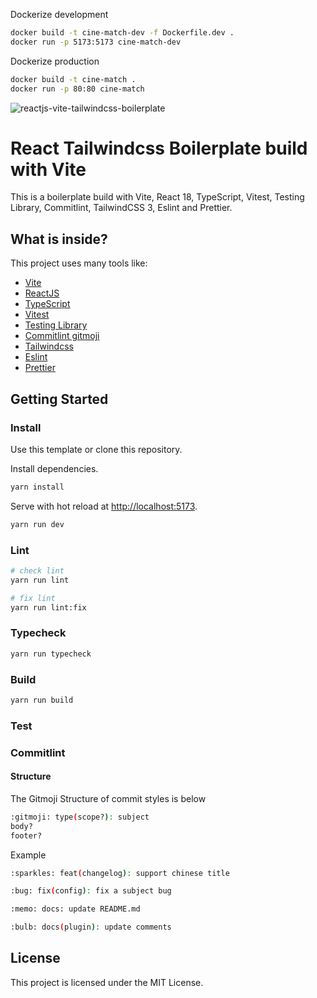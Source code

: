 Dockerize development
```bash
docker build -t cine-match-dev -f Dockerfile.dev .
docker run -p 5173:5173 cine-match-dev
```

Dockerize production
```bash
docker build -t cine-match .
docker run -p 80:80 cine-match
```

![reactjs-vite-tailwindcss-boilerplate](https://user-images.githubusercontent.com/16243531/217138979-b854309c-4742-4275-a705-f9fec5158217.jpg)

# React Tailwindcss Boilerplate build with Vite

This is a boilerplate build with Vite, React 18, TypeScript, Vitest, Testing Library, Commitlint, TailwindCSS 3, Eslint and Prettier.

## What is inside?

This project uses many tools like:

- [Vite](https://vitejs.dev)
- [ReactJS](https://reactjs.org)
- [TypeScript](https://www.typescriptlang.org)
- [Vitest](https://vitest.dev)
- [Testing Library](https://testing-library.com)
- [Commitlint gitmoji](https://www.npmjs.com/package/commitlint-config-gitmoji)
- [Tailwindcss](https://tailwindcss.com)
- [Eslint](https://eslint.org)
- [Prettier](https://prettier.io)

## Getting Started

### Install

Use this template or clone this repository.

Install dependencies.

```bash
yarn install
```

Serve with hot reload at <http://localhost:5173>.

```bash
yarn run dev
```

### Lint

```bash
# check lint
yarn run lint

# fix lint
yarn run lint:fix
```

### Typecheck

```bash
yarn run typecheck
```

### Build

```bash
yarn run build
```

### Test

### Commitlint 
#### Structure
The Gitmoji Structure of commit styles is below

```bash
:gitmoji: type(scope?): subject
body?
footer?
```

Example

```bash
:sparkles: feat(changelog): support chinese title

:bug: fix(config): fix a subject bug

:memo: docs: update README.md

:bulb: docs(plugin): update comments
```

## License

This project is licensed under the MIT License.